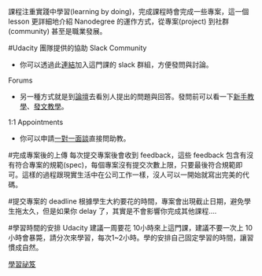 


課程注重實踐中學習(learning by doing)，完成課程時會完成一些專案，這一個 lesson 更詳細地介紹 Nanodegree 的運作方式，從專案(project) 到社群(community) 甚至是職業發展。

#Udacity 團隊提供的協助
Slack Community
* 你可以透過此[連結](https://ipnd-slack.udacity.com)加入這門課的 slack 群組，方便發問與討論。

Forums
* 另一種方式就是到[論壇](https://discussions.udacity.com)去看別人提出的問題與回答。發問前可以看一下[新手教學](https://discussions.udacity.com/t/new-to-the-discussion-forum/4616)、[發文教學](https://discussions.udacity.com/t/so-you-want-to-post-some-code/33561)。

1:1 Appointments
* 你可以申請[一對一面談](https://calendly.com/ipnd-1-1)直接問助教。


#完成專案後的上傳
每次提交專案後會收到 feedback，這些 feedback 包含有沒有符合專案的規範(spec)，每個專案沒有提交次數上限，只要最後符合規範即可。這樣的過程跟現實生活中在公司工作一樣，沒人可以一開始就寫出完美的代碼。

#提交專案的 deadline
根據學生大約要花的時間，專案會出現截止日期，避免學生拖太久，但是如果你 delay 了，其實是不會影響你完成其他課程....


#學習時間的安排
Udacity 建議一周要花 10小時來上這門課，建議不要一次上 10 小時會暴斃，請分次來學習，每次1~2小時。學的安排自己固定學習的時間，讓習慣成自然。

[學習祕笈](https://blog.udacity.com/2014/09/top-study-tips-for-online-courses.html)


